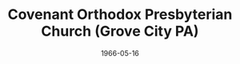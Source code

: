 ---
date: &id001 1966-05-16
end_date: null
location:
  address: 140 E. Poplar Street
  city: Grove City
  state: PA
minister:
- end: 1979-01-01
  name: Henry Tavares
  start: 1965-01-01
  type: Pastor
- end: 1987-01-01
  name: Ivan Davis
  start: 1980-01-01
  type: Pastor
- end: 1996-01-01
  name: Daniel Osborne
  start: 1988-01-01
  type: Pastor
- end: 2013-01-01
  name: Gerald Dodds
  start: 1997-01-01
  type: Pastor
- end: null
  name: Jeremy Jones
  start: 2013-01-01
  type: Pastor
- end: 2013-12-31
  name: Jeremy Jones
  start: 2013-01-01
  type: Associate Pastor
ministers:
- Henry Tavares
- Ivan Davis
- Daniel Osborne
- Gerald Dodds
- Jeremy Jones
- Jeremy Jones
name: Covenant Orthodox Presbyterian Church
names:
- end: null
  name: Covenant Orthodox Presbyterian Church
  start: 1966-05-16
origination_date: *id001
raw_data: "PA  Grove City\n\nCovenant Orthodox Presbyterian Church (May 16, 1966\u2013\
  \ )\n140 E. Poplar Street\nPastors: Henry Tavares, 1965\u201379\nIvan Davis, 1980\u2013\
  87\nDaniel Osborne, 1988\u201396\nGerald Dodds, 1997\u20132013\nJeremy Jones, 2013\u2013\
  \nAssoc. Pastor: Jeremy Jones, 2013"
received_from: null
states:
- PA
status:
  active: true
  end_date: null
  reason: null
  received_from: null
  withdrawal_to: null
title: Covenant Orthodox Presbyterian Church (Grove City PA)
year_established:
- 1966

---